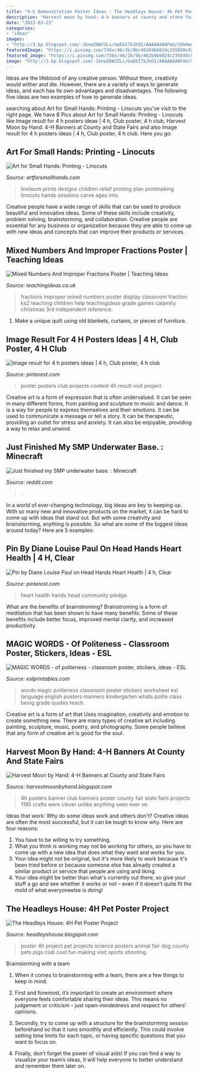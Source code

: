 ```yaml
---
title: "4-h Demonstration Poster Ideas : The Headleys House: 4h Pet Poster Project"
description: "Harvest moon by hand: 4-h banners at county and state fairs"
date: "2023-03-23"
categories:
- "ideas"
images:
- "http://3.bp.blogspot.com/-1bnwZ6WJZLs/UwEbI7k2hOI/AAAAAAAAFmU/SOkHwq_sJ_o/s1600/DSC_6839.JPG"
featuredImage: "https://i.pinimg.com/736x/46/2b/9b/462b9b6024c235650c927cebf9fcf76a---h-heart-health.jpg"
featured_image: "https://i.pinimg.com/736x/46/2b/9b/462b9b6024c235650c927cebf9fcf76a---h-heart-health.jpg"
image: "http://3.bp.blogspot.com/-1bnwZ6WJZLs/UwEbI7k2hOI/AAAAAAAAFmU/SOkHwq_sJ_o/s1600/DSC_6839.JPG"
---
```



Ideas are the lifeblood of any creative person. Without them, creativity would wither and die. However, there are a variety of ways to generate ideas, and each has its own advantages and disadvantages. The following five ideas are two examples of how to generate ideas.

	

		
searching about Art for Small Hands: Printing - Linocuts you've visit to the right page. We have 8 Pics about Art for Small Hands: Printing - Linocuts like Image result for 4 h posters ideas | 4 h, Club poster, 4 h club, Harvest Moon by Hand: 4-H Banners at County and State Fairs and also Image result for 4 h posters ideas | 4 h, Club poster, 4 h club. Here you go:
		
    
## Art For Small Hands: Printing - Linocuts

<img loading=lazy src="http://1.bp.blogspot.com/-tIXdheMQ8Z0/UI7U6Mj3K3I/AAAAAAAAG88/3Enskp6jEbI/s400/final3.jpg" onerror="this.onerror=null;this.src='https://tse2.mm.bing.net/th?id=OIP.gmdmQKiF4kTmZ3hotCTRhgAAAA&amp;pid=15.1';" alt="Art for Small Hands: Printing - Linocuts">

_Source: artforsmallhands.com_

>linoleum prints designs children relief printing plan printmaking linocuts hands sessions carve ages into. 

	

Creative people have a wide range of skills that can be used to produce beautiful and innovative ideas. Some of these skills include creativity, problem solving, brainstorming, and collaboration. Creative people are essential for any business or organization because they are able to come up with new ideas and concepts that can improve their products or services.

    
## Mixed Numbers And Improper Fractions Poster | Teaching Ideas

<img loading=lazy src="https://www.teachingideas.co.uk/sites/default/files/styles/170h/public/mf_mixednosimproperfractions.jpg?itok=sExzdrVo" onerror="this.onerror=null;this.src='https://tse3.mm.bing.net/th?id=OIP.Rsv2MN3MgRRffYsTv8AlAwAAAA&amp;pid=15.1';" alt="Mixed Numbers And Improper Fractions Poster | Teaching Ideas">

_Source: teachingideas.co.uk_

>fractions improper mixed numbers poster display classroom fraction ks2 teaching children help teachingideas grade games calamity christmas 3rd independent reference. 

	

1. Make a unique quilt using old blankets, curtains, or pieces of furniture.

    
## Image Result For 4 H Posters Ideas | 4 H, Club Poster, 4 H Club

<img loading=lazy src="https://i.pinimg.com/736x/21/e1/98/21e198d52def06b81d2e5aac2d288866.jpg" onerror="this.onerror=null;this.src='https://tse3.mm.bing.net/th?id=OIP.puwXivk4k7Dq6O2XWCANwQHaEo&amp;pid=15.1';" alt="Image result for 4 h posters ideas | 4 h, Club poster, 4 h club">

_Source: pinterest.com_

>poster posters club projects contest 4h result visit project. 

	

Creative art is a form of expression that is often undervalued. It can be seen in many different forms, from painting and sculpture to music and dance. It is a way for people to express themselves and their emotions. It can be used to communicate a message or tell a story. It can be therapeutic, providing an outlet for stress and anxiety. It can also be enjoyable, providing a way to relax and unwind.

    
## Just Finished My SMP Underwater Base. : Minecraft

<img loading=lazy src="https://external-preview.redd.it/BBz3GmXr6i5inXuMwro-db4z7mCVwVA8HezjHpETt2I.png?auto=webp&amp;s=e1525fd4ce9605a42d2aa9b40167be99fa673d5b" onerror="this.onerror=null;this.src='https://tse3.mm.bing.net/th?id=OIP.eJywNzOyF41B0icFYQvYlQHaEL&amp;pid=15.1';" alt="Just finished my SMP underwater base. : Minecraft">

_Source: reddit.com_

>. 

	

In a world of ever-changing technology, big ideas are key to keeping up. With so many new and innovative products on the market, it can be hard to come up with ideas that stand out. But with some creativity and brainstorming, anything is possible. So what are some of the biggest ideas around today? Here are 5 examples: 

    
## Pin By Diane Louise Paul On Head Hands Heart Health | 4 H, Clear

<img loading=lazy src="https://i.pinimg.com/736x/46/2b/9b/462b9b6024c235650c927cebf9fcf76a---h-heart-health.jpg" onerror="this.onerror=null;this.src='https://tse4.mm.bing.net/th?id=OIP.jengoipNEFnRQ2TkEzxbdAHaFj&amp;pid=15.1';" alt="Pin by Diane Louise Paul on Head Hands Heart Health | 4 h, Clear">

_Source: pinterest.com_

>heart health hands head community pledge. 

	

What are the benefits of brainstroming?
Brainstroming is a form of meditation that has been shown to have many benefits. Some of these benefits include better focus, improved mental clarity, and increased productivity.

    
## MAGIC WORDS - Of Politeness - Classroom Poster, Stickers, Ideas - ESL

<img loading=lazy src="https://www.eslprintables.com/previewprintables/2009/jul/24/thumb907242057117138.jpg" onerror="this.onerror=null;this.src='https://tse3.mm.bing.net/th?id=OIP.NKcQ_P1eHChWKvuGOb9GOQAAAA&amp;pid=15.1';" alt="MAGIC WORDS - of politeness - classroom poster, stickers, ideas - ESL">

_Source: eslprintables.com_

>words magic politeness classroom poster stickers worksheet esl language english posters manners kindergarten whats polite class being grade quotes teach. 

	

Creative art is a form of art that Uses imagination, creativity and emotion to create something new. There are many types of creative art including painting, sculpture, music, poetry, and photography. Some people believe that any form of creative art is good for the soul.

    
## Harvest Moon By Hand: 4-H Banners At County And State Fairs

<img loading=lazy src="http://4.bp.blogspot.com/-mfVxIPDm-EY/ViuEHG2f3NI/AAAAAAAB7HU/UbgbNzvglLk/s1600/IMG_1195.JPG" onerror="this.onerror=null;this.src='https://tse3.mm.bing.net/th?id=OIP.BhbYgGvQ8aZZJhDbypPm6AHaJ4&amp;pid=15.1';" alt="Harvest Moon by Hand: 4-H Banners at County and State Fairs">

_Source: harvestmoonbyhand.blogspot.com_

>4h posters banner club banners poster county fair state fairs projects 1195 crafts were clever unlike anything seen ever ve. 

	

Ideas that work: Why do some ideas work and others don't?
Creative ideas are often the most successful, but it can be tough to know why. Here are four reasons:
1. You have to be willing to try something.
2. What you think is working may not be working for others, so you have to come up with a new idea that does what they want and works for you.
3. Your idea might not be original, but it's more likely to work because it's been tried before or because someone else has already created a similar product or service that people are using and liking.
4. Your idea might be better than what's currently out there, so give your stuff a go and see whether it works or not – even if it doesn't quite fit the mold of what everyoneelse is doing!

    
## The Headleys House: 4H Pet Poster Project

<img loading=lazy src="http://3.bp.blogspot.com/-1bnwZ6WJZLs/UwEbI7k2hOI/AAAAAAAAFmU/SOkHwq_sJ_o/s1600/DSC_6839.JPG" onerror="this.onerror=null;this.src='https://tse2.mm.bing.net/th?id=OIP.n2vJMIiGIN0gAVnxmDZs6AHaLL&amp;pid=15.1';" alt="The Headleys House: 4H Pet Poster Project">

_Source: headleyshouse.blogspot.com_

>poster 4h project pet projects science posters animal fair dog county pets pigs club cool fun making visit sports shooting. 

	

Brainstorming with a team
1. When it comes to brainstorming with a team, there are a few things to keep in mind.
2. First and foremost, it’s important to create an environment where everyone feels comfortable sharing their ideas. This means no judgement or criticism – just open-mindedness and respect for others’ opinions.

3. Secondly, try to come up with a structure for the brainstorming session beforehand so that it runs smoothly and efficiently. This could involve setting time limits for each topic, or having specific questions that you want to focus on.

4. Finally, don’t forget the power of visual aids! If you can find a way to visualize your team’s ideas, it will help everyone to better understand and remember them later on.

